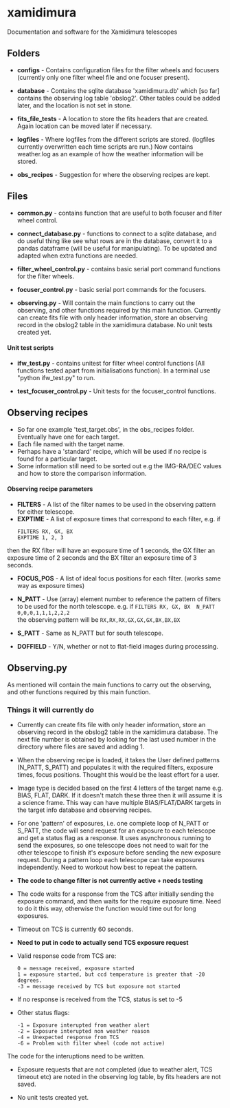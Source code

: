 # xamidimura
Documentation and software for the Xamidimura telescopes  


## Folders
* **configs** - Contains configuration files for the filter wheels and focusers (currently only one filter wheel file and one focuser present).  

* **database** - Contains the sqlite database 'xamidimura.db' which [so far] contains the observing log table 'obslog2'. Other tables could be added later, and the location is not set in stone.  

* **fits_file_tests** - A location to store the fits headers that are created. Again location can be moved later if necessary.  
	
* **logfiles** - Where logfiles from the different scripts are stored. (logfiles currently overwritten each time scripts are run.) Now contains weather.log as an example of how the weather information will be stored.  

* **obs_recipes** - Suggestion for where the observing recipes are kept.  


## Files
* **common.py** - contains function that are useful to both focuser and filter wheel control.  

* **connect_database.py** - functions to connect to a sqlite database, and do useful thing like see what rows are in the database, convert it to a pandas dataframe (will be useful for manipulating). To be updated and adapted when extra functions are needed.  

* **filter_wheel_control.py** - contains basic serial port command functions for the filter wheels.  

* **focuser_control.py** - basic serial port commands for the focusers.  

* **observing.py** - Will contain the main functions to carry out the observing, and other functions required by this main function. Currently can create fits file with only header information, store an observing record in the obslog2 table in the xamidimura database. No unit tests created yet.  


	



#### Unit test scripts	  
* **ifw_test.py** - contains unitest for filter wheel control functions (All functions tested apart from initialisations function). In a terminal use "python ifw_test.py" to run.  
	
* **test_focuser_control.py** - Unit tests for the focuser_control functions.  
               

## Observing recipes

* So far one example 'test_target.obs', in the obs_recipes folder. Eventually have one for each target.  
* Each file named with the target name.
* Perhaps have a 'standard' recipe, which will be used if no recipe is found for a particular target.  
* Some information still need to be sorted out e.g the IMG-RA/DEC values and how to store the comparison information.  

#### Observing recipe parameters
* **FILTERS** - A list of the filter names to be used in the observing pattern for either telescope.  
* **EXPTIME** - A list of exposure times that correspond to each filter, e.g. if 
	```
	FILTERS RX, GX, BX  
	EXPTIME 1, 2, 3
	```  
 then the RX filter will have an exposure time of 1 seconds, the GX filter an exposure time of 2 seconds and the BX filter an exposure time of 3 seconds.  
* **FOCUS_POS** - A list of ideal focus positions for each filter. (works same way as exposure times)  

* **N_PATT** - Use (array) element number to reference the pattern of filters to be used for the north telescope. e.g. if ```FILTERS RX, GX, BX  N_PATT 0,0,0,1,1,1,2,2,2```  
	the observing pattern will be ```RX,RX,RX,GX,GX,GX,BX,BX,BX```  
	
* **S_PATT** - Same as N_PATT but for south telescope.

* **DOFFIELD** - Y/N, whether or not to flat-field images during processing.

## Observing.py

As mentioned will contain the main functions to carry out the observing, and other functions required by this main function.

### Things it will currently do
- Currently can create fits file with only header information, store an observing record in the obslog2 table in the xamidimura database. The next file number is obtained by looking for the last used number in the directory where files are saved and adding 1.  

- When the observing recipe is loaded, it takes the User defined patterns (N_PATT, S_PATT) and populates it with the required filters, exposure times, focus positions. Thought this would be the least effort for a user.  

- Image type is decided based on the first 4 letters of the target name e.g. BIAS, FLAT, DARK. If it doesn't match these three then it will assume it is a science frame. This way can have multiple BIAS/FLAT/DARK targets in the target info database and observing recipes.  

- For one 'pattern' of exposures, i.e. one complete loop of N_PATT or S_PATT, the code will send request for an exposure to each telescope and get a status flag as a response. It uses asynchronous running to send the exposures, so one telescope does not need to wait for the other telescope to finish it's exposure before sending the new exposure request. During a pattern loop each telescope can take exposures independently. Need to workout how best to repeat the pattern.  

- **The code to change filter is not currently active + needs testing**  

- The code waits for a response from the TCS after initially sending the exposure command, and then waits for the require exposure time. Need to do it this way, otherwise the function would time out for long exposures.  

- Timeout on TCS is currently 60 seconds.  

- **Need to put in code to actually send TCS exposure request**  

- Valid response code from TCS are: 
	``` 
	0 = message received, exposure started  
	1 = exposure started, but ccd temperature is greater that -20 degrees.
	-3 = message received by TCS but exposure not started
	```  
	   
- If no response is received from the TCS, status is set to -5

- Other status flags:  
	``` 
	-1 = Exposure interupted from weather alert
	-2 = Exposure interupted non weather reason
	-4 = Unexpected response from TCS
	-6 = Problem with filter wheel (code not active)
	```  

The code for the interuptions need to be written.  
	
- Exposure requests that are not completed (due to weather alert, TCS timeout etc) are noted in the observing log table, by fits headers are not saved.  

- No unit tests created yet.  